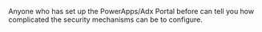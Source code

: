 Anyone who has set up the PowerApps/Adx Portal before can tell you how complicated the security mechanisms can be to configure.



<!--stackedit_data:
eyJoaXN0b3J5IjpbNzM0ODQ4NDZdfQ==
-->